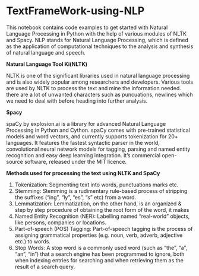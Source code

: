 # TextFrameWork-using-NLP

  This notebook contains code examples to get started with Natural Language Processing in Python with the help of various modules of NLTK and Spacy.
NLP stands for Natural Language Processing, which is defined as the application of computational techniques to the analysis and synthesis of natural language and speech.

**Natural Language Tool Ki(NLTK)**

  NLTK is one of the significant libraries used in natural language processing and is also widely popular among researchers and developers. Various tools are used by NLTK to process the text and mine the information needed. there are a lot of unwanted characters such as puncuations, newlines which we need to deal with before heading into further analysis.
  
**Spacy**

  spaCy by explosion.ai is a library for advanced Natural Language Processing in Python and Cython. spaCy comes with pre-trained statistical models and word vectors, and currently supports tokenization for 20+ languages. It features the fastest syntactic parser in the world, convolutional neural network models for tagging, parsing and named entity recognition and easy deep learning integration. It’s commercial open-source software, released under the MIT licence.
  
**Methods used for processing the text using NLTK and SpaCy**

1) Tokenization: Segmenting text into words, punctuations marks etc.
2) Stemming: Stemming is a rudimentary rule-based process of stripping the suffixes (“ing”, “ly”, “es”, “s” etc) from a word.
3) Lemmatization: Lemmatization, on the other hand, is an organized & step by step procedure of obtaining the root form of the word, it makes
4) Named Entity Recognition (NER): Labelling named “real-world” objects, like persons, companies or locations.
5) Part-of-speech (POS) Tagging: Part-of-speech tagging is the process of assigning grammatical properties (e.g. noun, verb, adverb, adjective etc.) to words.
6) Stop Words: A stop word is a commonly used word (such as “the”, “a”, “an”, “in”) that a search engine has been programmed to ignore, both when indexing entries for searching                  and when retrieving them as the result of a search query.
